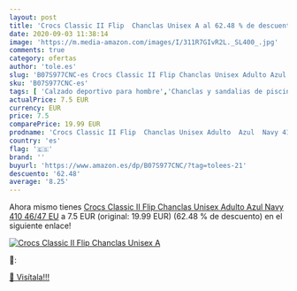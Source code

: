 ```yaml
---
layout: post
title: 'Crocs Classic II Flip  Chanclas Unisex A al 62.48 % de descuento'
date: 2020-09-03 11:38:14
image: 'https://m.media-amazon.com/images/I/311R7GIvR2L._SL400_.jpg'
comments: true
category: ofertas
author: 'tole.es'
slug: 'B07S977CNC-es Crocs Classic II Flip Chanclas Unisex Adulto Azul Navy 410...'
sku: 'B07S977CNC-es'
tags: [ 'Calzado deportivo para hombre','Chanclas y sandalias de piscina para hombre','Sandalias de vestir para hombre','Zapatillas y calzado deportivo para hombre','Zapatos','Zapatos para hombre','Zapatos y complementos','chanclas', ]
actualPrice: 7.5 EUR
currency: EUR
price: 7.5
comparePrice: 19.99 EUR
prodname: 'Crocs Classic II Flip  Chanclas Unisex Adulto  Azul  Navy 410   46/47 EU'
country: 'es'
flag: '🇪🇸'
brand: ''
buyurl: 'https://www.amazon.es/dp/B07S977CNC/?tag=tolees-21'
descuento: '62.48'
average: '8.25'
---
```


Ahora mismo tienes [Crocs Classic II Flip  Chanclas Unisex Adulto  Azul  Navy 410   46/47 EU](https://www.amazon.es/dp/B07S977CNC/?tag=tolees-21) a 7.5 EUR (original: 19.99 EUR) (62.48 %  de descuento) en el siguiente enlace!

[![Crocs Classic II Flip  Chanclas Unisex A](https://m.media-amazon.com/images/I/311R7GIvR2L._SL400_.jpg)](https://www.amazon.es/dp/B07S977CNC/?tag=tolees-21)

🔎:


[🛒 Visítala!!!](https://www.amazon.es/dp/B07S977CNC/?tag=tolees-21)
